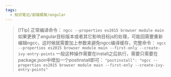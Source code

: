 ```yaml
---
tags:
  - 知识笔记/前端框架/angular
---
```

>[!Tip] 正常编译命令：
>`ngcc --properties es2015 browser module main`
>如果更换了angular目标版本或者其它影响目标js的处理，可能回需要重新编辑ngcc，这时候就需要加上参数来避免ngcc编译缓存，完整命令：
>`ngcc --properties es2015 browser module main --first-only --create-ivy-entry-points`
>一般这种操作需要在install之后执行，需要只需要在package.json中增加一个postinstall即可：
>`"postinstall": "ngcc --properties es2015 browser module main --first-only --create-ivy-entry-points"`

